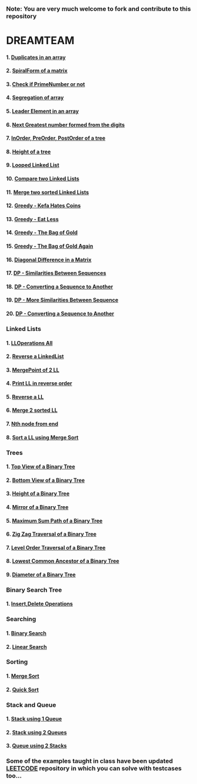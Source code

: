### Note:  You are very much welcome to fork and contribute to this repository
# DREAMTEAM

#### 1. [Duplicates in an array](https://github.com/Chandu71202/DREAMTEAM/blob/main/Duplicates.cpp) 

#### 2. [SpiralForm of a matrix](https://github.com/Chandu71202/DREAMTEAM/blob/main/SpiralForm.cpp0)

#### 3. [Check if PrimeNumber or not](https://github.com/Chandu71202/DREAMTEAM/blob/main/PrimeNumber.cpp)

#### 4. [Segregation of array ](https://github.com/Chandu71202/DREAMTEAM/blob/main/Segregation.cpp)

#### 5. [Leader Element in an array](https://github.com/Chandu71202/DREAMTEAM/blob/main/LeaderEle.cpp)

#### 6. [Next Greatest number formed from the digits](https://github.com/Chandu71202/DREAMTEAM/blob/main/NextGreatestNumFormed.py)

#### 7. [InOrder, PreOrder, PostOrder of a tree](https://github.com/Chandu71202/DREAMTEAM/blob/main/HACKERRANK/Q%20101%20-%20Trees%20-%20Inorder%20&Preorer%20&%20Postorder%20%20Traversal.c)

#### 8. [Height of a tree](https://github.com/Chandu71202/DREAMTEAM/blob/main/HACKERRANK/Q%20301%20-%20Trees%20-%20Height%20of%20a%20Binary%20Tree.c)

#### 9. [Looped Linked List](https://github.com/Chandu71202/DREAMTEAM/blob/main/HACKERRANK/O%20M01%20-%20Looped%20List.c)

#### 10. [Compare two Linked Lists](https://github.com/Chandu71202/DREAMTEAM/blob/main/HACKERRANK/O%20M02%20-%20Comparing%20Two%20Linked%20Lists.c)

#### 11. [Merge two sorted Linked Lists](https://github.com/Chandu71202/DREAMTEAM/blob/main/HACKERRANK/O%20M03%20-%20Merge%20Routine%20on%20Sorted%20Linked%20Lists.c)

#### 12. [Greedy - Kefa Hates Coins](https://github.com/Chandu71202/DREAMTEAM/blob/main/HACKERRANK/CCT%20A5%20-%20Kefa%20hates%20coins.py)

#### 13. [Greedy - Eat Less](https://github.com/Chandu71202/DREAMTEAM/blob/main/HACKERRANK/CCT%20B5%20-%20Eat%20Less.java)

#### 14. [Greedy - The Bag of Gold](https://github.com/Chandu71202/DREAMTEAM/blob/main/HACKERRANK/I%20D99%20The%20Bag%20of%20Gold.py)

#### 15. [Greedy - The Bag of Gold Again](https://github.com/Chandu71202/DREAMTEAM/blob/main/HACKERRANK/S%20504%20:%20The%20Bag%20of%20Gold%20Again.cpp)

#### 16. [Diagonal Difference in a Matrix](https://github.com/Chandu71202/DREAMTEAM/blob/main/HACKERRANK/Diagonal%20Difference.py)

#### 17. [DP - Similarities Between Sequences](https://github.com/Chandu71202/DREAMTEAM/blob/main/HACKERRANK/Dynamic%20Programming/DP%20A1%20Similarities%20Between%20Sequences.cpp)

#### 18. [DP - Converting a Sequence to Another](https://github.com/Chandu71202/DREAMTEAM/blob/main/HACKERRANK/Dynamic%20Programming/DP%20A2%20Converting%20a%20Sequence%20to%20Another.cpp)

#### 19. [DP - More Similarities Between Sequence](https://github.com/Chandu71202/DREAMTEAM/blob/main/HACKERRANK/Dynamic%20Programming/DP%20B1%20More%20Similarities%20Between%20Sequences.cpp)

#### 20. [DP - Converting a Sequence to Another](https://github.com/Chandu71202/DREAMTEAM/blob/main/HACKERRANK/Dynamic%20Programming/DP%20B2%20Converting%20a%20Sequence%20to%20Another%20-%202.cpp)

### Linked Lists

#### 1. [LLOperations All](https://github.com/Chandu71202/DREAMTEAM/blob/main/LinkedLists/LLoperations.cpp)

#### 2. [Reverse a LinkedList](https://github.com/Chandu71202/DREAMTEAM/blob/main/LinkedLists/ReverseLL.cpp)

#### 3. [MergePoint of 2 LL](https://github.com/Chandu71202/DREAMTEAM/blob/main/LinkedLists/MergePointOf2LL.cpp)

#### 4. [Print LL in reverse order](https://github.com/Chandu71202/DREAMTEAM/blob/main/LinkedLists/Printing%20LL%20in%20reverse.cpp)

#### 5. [Reverse a LL](https://github.com/Chandu71202/DREAMTEAM/blob/main/LinkedLists/ReverseLL.cpp)

#### 6. [Merge 2 sorted LL](https://github.com/Chandu71202/DREAMTEAM/blob/main/LinkedLists/merge2sortedLL.cpp)

#### 7. [Nth node from end](https://github.com/Chandu71202/DREAMTEAM/blob/main/LinkedLists/nthnodefromend.cpp)

#### 8. [Sort a LL using Merge Sort](https://github.com/Chandu71202/DREAMTEAM/blob/main/LinkedLists/Merge%20Sort%20a%20LL.cpp)

### Trees

#### 1. [Top View of a Binary Tree](https://github.com/Chandu71202/DREAMTEAM/blob/main/Tree/TopViewOfaBinaryTree.py)

#### 2. [Bottom View of a Binary Tree](https://github.com/Chandu71202/DREAMTEAM/blob/main/Tree/BottomViewOfABinaryTree.py)

#### 3. [Height of a Binary Tree](https://github.com/Chandu71202/DREAMTEAM/blob/main/Tree/heightOfaBinaryTree.cpp)

#### 4. [Mirror of a Binary Tree](https://github.com/Chandu71202/LEETCODE/blob/main/Trees/226%20Invert%20Binary%20Tree.cpp)

#### 5. [Maximum Sum Path of a Binary Tree](https://github.com/Chandu71202/LEETCODE/blob/main/Trees/124%20Binary%20Tree%20Maximum%20Path%20Sum.cpp)

#### 6. [Zig Zag Traversal of a Binary Tree](https://github.com/Chandu71202/LEETCODE/blob/main/Trees/103%20Binary%20Tree%20Zigzag%20Level%20Order%20Traversal.cpp)

#### 7. [Level Order Traversal of a Binary Tree](https://github.com/Chandu71202/LEETCODE/blob/main/Trees/102%20Binary%20Tree%20Level%20Order%20Traversal.cpp)

#### 8. [Lowest Common Ancestor of a Binary Tree](https://github.com/Chandu71202/LEETCODE/blob/main/Trees/236%20Lowest%20Common%20Ancestor%20of%20a%20Binary%20Tree.cpp)

#### 9. [Diameter of a Binary Tree](https://github.com/Chandu71202/LEETCODE/blob/main/Trees/543%20Diameter%20of%20Binary%20Tree.cpp)


### Binary Search Tree
#### 1. [Insert,Delete Operations](https://github.com/Chandu71202/DREAMTEAM/blob/main/BinarySearchTree/BiolerPlateCode.cpp)

### Searching
#### 1. [Binary Search](https://github.com/Chandu71202/DREAMTEAM/blob/main/Searching/BinarySearch.py)
#### 2. [Linear Search](https://github.com/Chandu71202/DREAMTEAM/blob/main/Searching/LinearSearch.py)

### Sorting
#### 1. [Merge Sort](https://github.com/Chandu71202/DREAMTEAM/blob/main/Sorting/MergeSort.py)
#### 2. [Quick Sort](https://github.com/Chandu71202/DREAMTEAM/blob/main/Sorting/QuickSort.py)

### Stack and Queue
#### 1. [Stack using 1 Queue](https://github.com/Chandu71202/DREAMTEAM/blob/main/Stack%20and%20Queue/Stack%20using%201%20queue.cpp)
#### 2. [Stack using 2 Queues](https://github.com/Chandu71202/DREAMTEAM/blob/main/Stack%20and%20Queue/Stack%20using%202%20queue.cpp)
#### 3. [Queue using 2 Stacks](https://github.com/Chandu71202/DREAMTEAM/blob/main/Stack%20and%20Queue/Queue%20using%202%20stacks.cpp)
### Some of the examples taught in class have been updated [LEETCODE](https://github.com/Chandu71202/LEETCODE) repository in which you can solve with testcases too...

